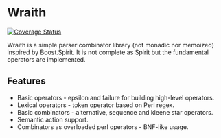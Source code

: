 # Wraith

[![Coverage Status](https://coveralls.io/repos/Akvelog/Wraith/badge.png?branch=master)](https://coveralls.io/r/Akvelog/Wraith?branch=master) 

Wraith is a simple parser combinator library (not monadic nor memoized) inspired
by Boost.Spirit. It is not complete as Spirit but the fundamental operators are
implemented.

## Features

* Basic operators - epsilon and failure for building high-level operators.
* Lexical operators - token operator based on Perl regex.
* Basic combinators - alternative, sequence and kleene star operators.
* Semantic action support.
* Combinators as overloaded perl operators - BNF-like usage.
